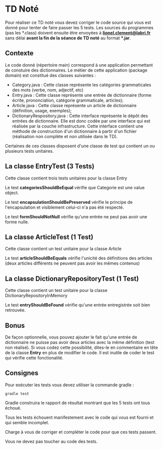 # TD Noté

Pour réaliser ce TD noté vous devez corriger le code source qui vous est donné pour tenter de faire passer les 5 tests.
Les sources du programmes (pas les \*.class) doivent ensuite être envoyées à **lionel.clement@labri.fr** sans délai **avant la fin de la séance de TD noté** au format **\*.jar**.

## Contexte

Le code donné (répertoire main) correspond à une application permettant de constuire des dictionnaires.
Le métier de cette application (package domain) est constitué des classes suivantes :

* Category.java : Cette classe représente les catégories grammaticales des mots (verbe, nom, adjectif, etc)
* Entry.java : Cette classe représente une entrée de dictionnaire (forme écrite, prononciation, catégorie grammaticale, articles);
* Article.java : Cette classe représente un article de dictionnaire (définition, usage, exemples);
* DictionaryRespository.java : Cette interface représente le dépôt des entrées de dictionnaire. Elle est donc codée par une interface qui est réalisée par la couche infrastructure. Cette interface contient une méthode de construction d'un dictionnaire à partir d'un fichier (réalisation non complète et non utilisée dans le TD). 

Certaines de ces classes disposent d'une classe de test qui contient un ou plusieurs tests unitaires.

## La classe EntryTest (3 Tests)

Cette classe contient trois tests unitaires pour la classe Entry

Le test **categoriesShouldBeEqual** vérifie que Categorie est une value object.

Le test **encapsulationShouldBePreserved** vérifie le principe de l'encapsulation et visiblement celui-ci n'a pas été respecté.

Le test **formShouldNotNull** vérifie qu'une entrée ne peut pas avoir une forme nulle.

## La classe ArticleTest (1 Test)

Cette classe contient un test unitaire pour la classe Article

Le test **articleShouldBeEquals** vérifie l'unicité des définitions des articles (deux articles différents ne peuvent pas avoir les mêmes contenus)

## La classe DictionaryRepositoryTest (1 Test)

Cette classe contient un test unitaire pour la classe DictionaryRepositoryInMemory

Le test **entryShouldBeFound** vérifie qu'une entrée entregistrée soit bien retrouvée.


## Bonus ##

De façon optionnelle, vous pouvez ajouter le fait qu'une entrée de dictionnaire ne puisse pas avoir deux articles avec la même définition (test non réalisé). Si vous codez cette possibilité, dites-le en commentaire en tête de la classe **Entry** en plus de modifier le code. Il est inutile de coder le test qui vérifie cette fonctionalité.


## Consignes


Pour exécuter les tests vous devez utiliser la commande gradle :

    gradle test

Gradle construira le rapport de résultat montrant que les 5 tests ont tous échoué.

Tous les tests échouent manifestement avec le code qui vous est fourni et qui semble incomplet. 

Charge à vous de corriger et compléter le code pour que ces tests passent.

Vous ne devez pas toucher au code des tests.

